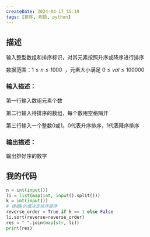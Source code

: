 ```yaml
---
createDate: 2024-04-17 15:19
tags: [排序, 刷题, python]
---
```

## 描述

输入整型数组和排序标识，对其元素按照升序或降序进行排序

数据范围：$1≤n≤1000$  ，元素大小满足 $0≤val≤100000$ 

### 输入描述：

第一行输入数组元素个数

第二行输入待排序的数组，每个数用空格隔开

第三行输入一个整数0或1。0代表升序排序，1代表降序排序

### 输出描述：

输出排好序的数字

## 我的代码
```python
n = int(input())
li = list(map(int, input().split()))
k = int(input())
# 根据k的值决定排序顺序
reverse_order = True if k == 1 else False
li.sort(reverse=reverse_order)
res = " ".join(map(str, li))
print(res)
```